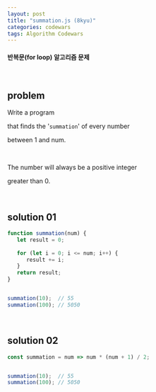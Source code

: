 ```yaml
---
layout: post
title: "summation.js (8kyu)"
categories: codewars
tags: Algorithm Codewars
---
```


#### 반복문(for loop) 알고리즘 문제

<br>

## problem

Write a program

that finds the '`summation`' of every number

between 1 and num.

<br>

The number will always be a positive integer

greater than 0.

<br>

## solution 01

```javascript
function summation(num) {
   let result = 0;
   
   for (let i = 0; i <= num; i++) {
      result += i;
   }
   return result;
}


summation(10);	// 55
summation(100);	// 5050
```

<br>

## solution 02

```javascript
const summation = num => num * (num + 1) / 2;


summation(10);	// 55
summation(100);	// 5050
```

